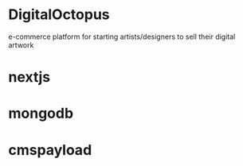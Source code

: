 # DigitalOctopus
 e-commerce platform for starting artists/designers to sell their digital artwork

# nextjs
# mongodb
# cmspayload

